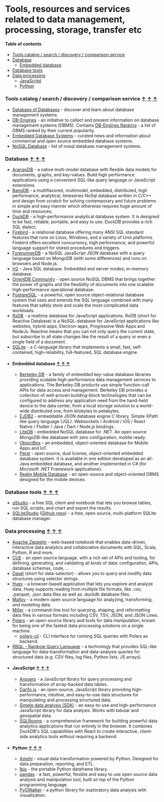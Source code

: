# Tools, resources and services related to data management, processing, storage, transfer etc

#### Table of contents <a name="toc"></a>
* [Tools catalog / search / discovery / comparison service](#tool-search)
* [Database](#database)
    - [Embedded database](#embedded-db)
* [Database tools](#db-tools)
* [Data processing](#data-processing)
    - [JavaScript](#data-processing-js)
    - [Python](#data-processing-python)

### Tools catalog / search / discovery / comparison service <a name="tool-search"></a> [&#x2191;&nbsp;&#x2191;&nbsp;&#x2191;](#toc)
* [Database of Databases](https://dbdb.io/) - discover and learn about database management systems.
* [DB-Engines](https://db-engines.com/) - an initiative to collect and present information on database management systems (DBMS). Contains [DB-Engines Ranking](https://db-engines.com/en/ranking) - a list of DBMS ranked by their current popularity.
* [Embedded Database Systems](http://embedded-database.com/) - curated news and information about commercial and open source embedded database systems.
* [NoSQL Database](https://hostingdata.co.uk/nosql-database/) - list of nosql database management systems.

### Database <a name="database"></a> [&#x2191;&nbsp;&#x2191;&nbsp;&#x2191;](#toc)
* [ArangoDB](https://www.arangodb.com/) - a native multi-model database with flexible data models for documents, graphs, and key-values. Build high performance applications using a convenient SQL-like query language or JavaScript extensions.
* [BangDB](https://bangdb.com/) - a multiflavored, multimodel, embedded, distributed, high performance, analytical, timeseries NoSql database written in C/C++ and design from scratch for solving contemporary and future problems in simple and easy manner which otherwise requires huge amount of time and resources.
* [DuckDB](https://duckdb.org/) - a high-performance analytical database system. It is designed to be fast, reliable, portable, and easy to use. DuckDB provides a rich SQL dialect.
* [Firebird](https://firebirdsql.org/) - a relational database offering many ANSI SQL standard features that runs on Linux, Windows, and a variety of Unix platforms. Firebird offers excellent concurrency, high performance, and powerful language support for stored procedures and triggers.
* [ForerunnerDB](http://www.forerunnerdb.com/) - a NoSQL JavaScript JSON database with a query language based on MongoDB (with some differences) and runs on browsers and Node.js.
* [H2](http://www.h2database.com/) - Java SQL database. Embedded and server modes; in-memory database.
* [OrientDB Community](https://orientdb.org/) - open source NoSQL DBMS that brings together the power of graphs and the flexibility of documents into one scalable high-performance operational database.
* [PostgreSQL](https://www.postgresql.org/) - a powerful, open source object-relational database system that uses and extends the SQL language combined with many features that safely store and scale the most complicated data workloads.
* [RxDB](https://rxdb.info/) - a realtime database for JavaScript applications. RxDB (short for Reactive Database) is a NoSQL-database for JavaScript applications like websites, hybrid apps, Electron-apps, Progressive Web Apps and NodeJs. Reactive means that you can not only query the current state, but subscribe to all state changes like the result of a query or even a single field of a document.
* [SQLite](https://www.sqlite.org/) - a C-language library that implements a small, fast, self-contained, high-reliability, full-featured, SQL database engine.
* #### Embedded database <a name="embedded-db"></a> [&#x2191;&nbsp;&#x2191;&nbsp;&#x2191;](#toc)
    - [Berkeley DB](https://www.oracle.com/database/technologies/related/berkeleydb.html) - a family of embedded key-value database libraries providing scalable high-performance data management services to applications. The Berkeley DB products use simple function-call APIs for data access and management. Berkeley DB provides a collection of well-proven building-block technologies that can be configured to address any application need from the hand-held device to the data center, from a local storage solution to a world-wide distributed one, from kilobytes to petabytes.
    - [EJDB2](https://ejdb.org/) - embeddable JSON database engine C library. Simple XPath like query language (JQL). Websockets / Android / iOS / React Native / Flutter / Java / Dart / Node.js bindings.
    - [LiteDB](http://www.litedb.org/) - embedded NoSQL database for .NET. An open source MongoDB-like database with zero conﬁguration, mobile ready.
    - [ObjectBox](https://objectbox.io/) - an embedded, object-oriented database for Mobile Apps and IoT.
    - [Perst](https://www.mcobject.com/perst/) - open source, dual license, object-oriented embedded database system. It is available in one edition developed as an all-Java embedded database, and another implemented in C# (for Microsoft .NET Framework applications).
    - [Realm Mobile Database](https://www.mongodb.com/realm/mobile/database) - an open-source and object-oriented DBMS designed for the mobile devices.

### Database tools <a name="db-tools"></a> [&#x2191;&nbsp;&#x2191;&nbsp;&#x2191;](#toc)
* [qStudio](https://www.timestored.com/qstudio/) - a free SQL client and notebook that lets you browse tables, run SQL scripts, and chart and export the results.
* [SQLiteStudio](https://sqlitestudio.pl/) ([Github repo](https://github.com/pawelsalawa/sqlitestudio)) - a free, open source, multi-platform SQLite database manager.

### Data processing <a name="data-processing"></a> [&#x2191;&nbsp;&#x2191;&nbsp;&#x2191;](#toc)
* [Apache Zeppelin](https://zeppelin.apache.org/) - web-based notebook that enables data-driven, interactive data analytics and collaborative documents with SQL, Scala, Python, R and more.
* [CUE](https://cuelang.org/) - an open source language, with a rich set of APIs and tooling, for defining, generating, and validating all kinds of data: configuration, APIs, database schemas, code, ...
* [Dasel](https://github.com/TomWright/dasel) (short for data-selector) - allows you to query and modify data structures using selector strings.
* [Huey](https://github.com/rpbouman/huey) - a browser-based application that lets you explore and analyze data. Huey supports reading from multiple file formats, like .csv, .parquet, .json data files as well as .duckdb database files.
* [Malloy](https://www.malloydata.dev/) - a modern open source language for analyzing, transforming, and modeling data.
* [Miller](https://github.com/johnkerl/miller) - a command-line tool for querying, shaping, and reformatting data files in various formats including CSV, TSV, JSON, and JSON Lines.
* [Polars](https://pola.rs/) - an open-source library and tools for data manipulation, known for being one of the fastest data processing solutions on a single machine.
    - [polars-cli](https://github.com/pola-rs/polars-cli) - CLI interface for running SQL queries with Polars as backend.
* [RBQL - Rainbow Query Language](https://rbql.org/) - a technology that provides SQL-like language for data-transformation and data-analysis queries for structured data (e.g. CSV files, log files, Python lists, JS arrays).
* #### JavaScript <a name="data-processing-js"></a> [&#x2191;&nbsp;&#x2191;&nbsp;&#x2191;](#toc)
    - [Arquero](https://idl.uw.edu/arquero/) - a JavaScript library for query processing and transformation of array-backed data tables.
    - [Danfo.js](https://danfo.jsdata.org/) - an open-source, JavaScript library providing high-performance, intuitive, and easy-to-use data structures for manipulating and processing structured data.
    - [Simple data analysis (SDA)](https://github.com/nshiab/simple-data-analysis) - an easy-to-use and high-performance JavaScript library for data analysis. Works with tabular and geospatial data.
    - [SQLRooms](https://sqlrooms.org/) - a comprehensive framework for building powerful data analytics applications that run entirely in the browser. It combines DuckDB's SQL capabilities with React to create interactive, client-side analytics tools without requiring a backend.
* #### Python <a name="data-processing-python"></a> [&#x2191;&nbsp;&#x2191;&nbsp;&#x2191;](#toc)
    - [Amphi](https://amphi.ai/) - visual data transformation powered by Python. Designed for data preparation, reporting, and ETL.
    - [Ibis](https://ibis-project.org/) - the portable Python dataframe library.
    - [pandas](https://pandas.pydata.org/) - a fast, powerful, flexible and easy to use open source data analysis and manipulation tool, built on top of the Python programming language.
    - [PyGWalker](https://kanaries.net/pygwalker) - a python library for exploratory data analysis with visualization.
